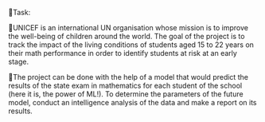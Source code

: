 📌Task:

📍UNICEF is an international UN organisation whose mission is to improve the well-being of children around the world.
The goal of the project is to track the impact of the living conditions of students aged 15 to 22 years on their math performance in order to identify students at risk at an early stage.

📍The project can be done with the help of a model that would predict the results of the state exam in mathematics for each student of the school (here it is, the power of ML!). To determine the parameters of the future model, conduct an intelligence analysis of the data and make a report on its results.
